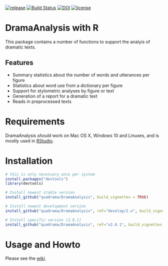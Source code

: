 [![release](https://img.shields.io/badge/release-2.0.1-blue.svg)](https://github.com/quadrama/DramaAnalysis/releases/tag/v2.0.1)
[![Build Status](https://travis-ci.org/quadrama/DramaAnalysis.svg?branch=master)](https://travis-ci.org/quadrama/DramaAnalysis)
[![DOI](https://zenodo.org/badge/64286398.svg)](https://zenodo.org/badge/latestdoi/64286398)
[![license](https://img.shields.io/badge/license-Apache%202-blue.svg)](LICENSE)

# DramaAnalysis with R

This package contains a number of functions to support the analyis of dramatic texts. 

## Features
- Summary statistics about the number of words and utterances per figure
- Statistics about word use from a dictionary per figure
- Support for stylometric analyses by figure or text
- Generation of a report for a dramatic text
- Reads in preprocessed texts 

# Requirements
DramaAnalysis *should* work on Mac OS X, Windows 10 and Linuxes, and is mostly used in [RStudio](https://www.rstudio.com).


# Installation
```R
# this is only necessary once per system
install.packages("devtools") 
library(devtools)

# Install newest stable version
install_github("quadrama/DramaAnalysis", build_vignettes = TRUE) 

# Install newest development version
install_github("quadrama/DramaAnalysis", ref="develop/2.x", build_vignettes = TRUE)

# Install specific version (2.0.1)
install_github("quadrama/DramaAnalysis", ref="v2.0.1", build_vignettes = TRUE) 
```

# Usage and Howto
Please see the [wiki](https://github.com/quadrama/DramaAnalysis/wiki).

